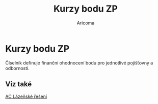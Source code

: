 ﻿---
    title: "Kurzy bodu ZP"
    author: Aricoma
    ms.date: 04/30/2018
    ms.topic: article
    ms.prod: dynamics-nav-2017
    ms.contentlocale: cs-cz
    ms.lasthandoff: 04/30/2018
---

# Kurzy bodu ZP

Číselník definuje finanční ohodnocení bodu pro jednotlivé pojišťovny a odbornosti. 


## <a name="see-also"></a>Viz také
[AC Lázeňské řešení](ac-spa-solution.md)